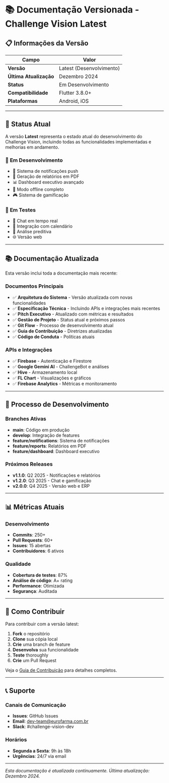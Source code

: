# 📚 Documentação Versionada - Challenge Vision Latest

## 📋 Informações da Versão

| Campo | Valor |
|-------|-------|
| **Versão** | Latest (Desenvolvimento) |
| **Última Atualização** | Dezembro 2024 |
| **Status** | Em Desenvolvimento |
| **Compatibilidade** | Flutter 3.8.0+ |
| **Plataformas** | Android, iOS |

---

## 🎯 Status Atual

A versão **Latest** representa o estado atual do desenvolvimento do Challenge Vision, incluindo todas as funcionalidades implementadas e melhorias em andamento.

### 🔄 **Em Desenvolvimento**
- 🔔 Sistema de notificações push
- 📄 Geração de relatórios em PDF
- 📊 Dashboard executivo avançado
- 🔄 Modo offline completo
- 🎮 Sistema de gamificação

### 🧪 **Em Testes**
- 💬 Chat em tempo real
- 📅 Integração com calendário
- 🔮 Análise preditiva
- 🌐 Versão web

---

## 📚 Documentação Atualizada

Esta versão inclui toda a documentação mais recente:

### **Documentos Principais**
- ✅ **Arquitetura do Sistema** - Versão atualizada com novas funcionalidades
- ✅ **Especificação Técnica** - Incluindo APIs e integrações mais recentes
- ✅ **Pitch Executivo** - Atualizado com métricas e resultados
- ✅ **Gestão de Projeto** - Status atual e próximos passos
- ✅ **Git Flow** - Processo de desenvolvimento atual
- ✅ **Guia de Contribuição** - Diretrizes atualizadas
- ✅ **Código de Conduta** - Políticas atuais

### **APIs e Integrações**
- ✅ **Firebase** - Autenticação e Firestore
- ✅ **Google Gemini AI** - ChallengeBot e análises
- ✅ **Hive** - Armazenamento local
- ✅ **FL Chart** - Visualizações e gráficos
- ✅ **Firebase Analytics** - Métricas e monitoramento

---

## 🔄 Processo de Desenvolvimento

### **Branches Ativas**
- **main**: Código em produção
- **develop**: Integração de features
- **feature/notifications**: Sistema de notificações
- **feature/reports**: Relatórios em PDF
- **feature/dashboard**: Dashboard executivo

### **Próximos Releases**
- **v1.1.0**: Q2 2025 - Notificações e relatórios
- **v1.2.0**: Q3 2025 - Chat e gamificação
- **v2.0.0**: Q4 2025 - Versão web e ERP

---

## 📊 Métricas Atuais

### **Desenvolvimento**
- **Commits**: 250+
- **Pull Requests**: 60+
- **Issues**: 15 abertas
- **Contribuidores**: 6 ativos

### **Qualidade**
- **Cobertura de testes**: 87%
- **Análise de código**: A+ rating
- **Performance**: Otimizada
- **Segurança**: Auditada

---

## 🚀 Como Contribuir

Para contribuir com a versão latest:

1. **Fork** o repositório
2. **Clone** sua cópia local
3. **Crie** uma branch de feature
4. **Desenvolva** sua funcionalidade
5. **Teste** thoroughly
6. **Crie** um Pull Request

Veja o [Guia de Contribuição](CONTRIBUTING.md) para detalhes completos.

---

## 📞 Suporte

### **Canais de Comunicação**
- **Issues**: GitHub Issues
- **Email**: dev-team@eurofarma.com.br
- **Slack**: #challenge-vision-dev

### **Horários**
- **Segunda a Sexta**: 9h às 18h
- **Urgências**: 24/7 via email

---

*Esta documentação é atualizada continuamente. Última atualização: Dezembro 2024.*
